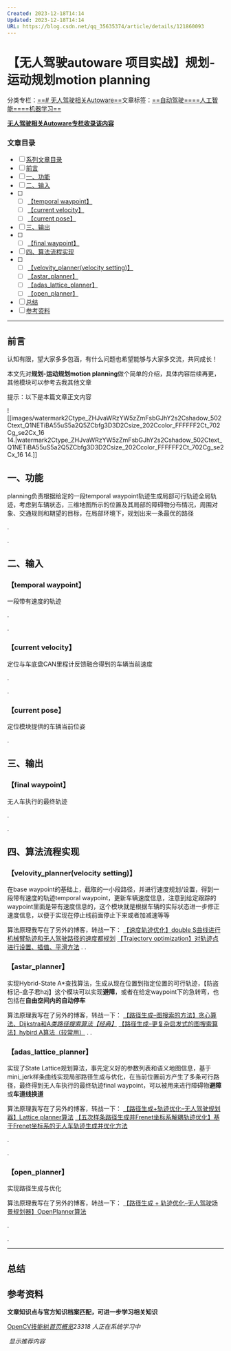 ```yaml
---
Created: 2023-12-18T14:14
Updated: 2023-12-18T14:14
URL: https://blog.csdn.net/qq_35635374/article/details/121860093
---
```

# **【无人驾驶autoware 项目实战】规划-运动规划motion planning**

分类专栏：[==# 无人驾驶相关Autoware==](https://blog.csdn.net/qq_35635374/category_11523328.html)文章标签：[==自动驾驶==](https://so.csdn.net/so/search/s.do?q=%E8%87%AA%E5%8A%A8%E9%A9%BE%E9%A9%B6&t=all&o=vip&s=&l=&f=&viparticle=)[==人工智能==](https://so.csdn.net/so/search/s.do?q=%E4%BA%BA%E5%B7%A5%E6%99%BA%E8%83%BD&t=all&o=vip&s=&l=&f=&viparticle=)[==机器学习==](https://so.csdn.net/so/search/s.do?q=%E6%9C%BA%E5%99%A8%E5%AD%A6%E4%B9%A0&t=all&o=vip&s=&l=&f=&viparticle=)

[**无人驾驶相关Autoware**](https://blog.csdn.net/qq_35635374/category_11523328.html)[**专栏收录该内容**](https://blog.csdn.net/qq_35635374/category_11523328.html)[](https://blog.csdn.net/qq_35635374/category_11523328.html)

### **文章目录**

- [ ] [系列文章目录](https://blog.csdn.net/qq_35635374/article/details/121860093#_0)
- [ ] [前言](https://blog.csdn.net/qq_35635374/article/details/121860093#_13)
- [ ] [一、功能](https://blog.csdn.net/qq_35635374/article/details/121860093#_28)
- [ ] [二、输入](https://blog.csdn.net/qq_35635374/article/details/121860093#_36)
- [ ]
    - [ ] [【temporal waypoint】](https://blog.csdn.net/qq_35635374/article/details/121860093#temporal_waypoint_37)
    - [ ] [【current velocity】](https://blog.csdn.net/qq_35635374/article/details/121860093#current_velocity_41)
    - [ ] [【current pose】](https://blog.csdn.net/qq_35635374/article/details/121860093#current_pose_45)
- [ ] [三、输出](https://blog.csdn.net/qq_35635374/article/details/121860093#_50)
- [ ]
    - [ ] [【final waypoint】](https://blog.csdn.net/qq_35635374/article/details/121860093#final_waypoint_51)
- [ ] [四、算法流程实现](https://blog.csdn.net/qq_35635374/article/details/121860093#_56)
- [ ]
    - [ ] [【velovity_planner(velocity setting)】](https://blog.csdn.net/qq_35635374/article/details/121860093#velovity_plannervelocity_setting_57)
    - [ ] [【astar_planner】](https://blog.csdn.net/qq_35635374/article/details/121860093#astar_planner_66)
    - [ ] [【adas_lattice_planner】](https://blog.csdn.net/qq_35635374/article/details/121860093#adas_lattice_planner_74)
    - [ ] [【open_planner】](https://blog.csdn.net/qq_35635374/article/details/121860093#open_planner_83)
- [ ] [总结](https://blog.csdn.net/qq_35635374/article/details/121860093#_102)
- [ ] [参考资料](https://blog.csdn.net/qq_35635374/article/details/121860093#_110)

---
## **前言**

  
认知有限，望大家多多包涵，有什么问题也希望能够与大家多交流，共同成长！  
  
本文先对**规划-运动规划motion planning**做个简单的介绍，具体内容后续再更，其他模块可以参考去我其他文章  
  
提示：以下是本篇文章正文内容

![[images/watermark2Ctype_ZHJvaWRzYW5zZmFsbGJhY2s2Cshadow_502Ctext_Q1NETiBA55uS5a2Q5ZCbfg3D3D2Csize_202Ccolor_FFFFFF2Ct_702Cg_se2Cx_16 14.|watermark2Ctype_ZHJvaWRzYW5zZmFsbGJhY2s2Cshadow_502Ctext_Q1NETiBA55uS5a2Q5ZCbfg3D3D2Csize_202Ccolor_FFFFFF2Ct_702Cg_se2Cx_16 14.]]

## **一、功能**

planning负责根据给定的一段temporal waypoint轨迹生成局部可行轨迹全局轨迹，考虑到车辆状态，三维地图所示的位置及其局部的障碍物分布情况，周围对象、交通规则和期望的目标，在局部环境下，规划出来一条最优的路径  
  
.  
  
.

## **二、输入**

### **【temporal waypoint】**

一段带有速度的轨迹  
  
.  
  
.

### **【current velocity】**

定位与车底盘CAN里程计反馈融合得到的车辆当前速度  
  
.  
  
.

### **【current pose】**

定位模块提供的车辆当前位姿  
  
.

## **三、输出**

### **【final waypoint】**

无人车执行的最终轨迹  
  
.  
  
.

## **四、算法流程实现**

### **【velovity_planner(velocity setting)】**

在base waypoint的基础上，截取的一小段路径，并进行速度规划/设置，得到一段带有速度的轨迹temporal waypoint，更新车辆速度信息，注意到给定跟踪的waypoint里面是带有速度信息的，这个模块就是根据车辆的实际状态进一步修正速度信息，以便于实现在停止线前面停止下来或者加减速等等

算法原理我写在了另外的博客，转战一下： [【速度轨迹优化】double S曲线进行机械臂轨迹和无人驾驶路径的速度都规划](https://blog.csdn.net/qq_35635374/article/details/121380217) [【Trajectory optimization】对轨迹点进行设置、插值、平滑方法](https://blog.csdn.net/qq_35635374/article/details/120936564) . .

### **【astar_planner】**

实现Hybrid-State A*查找算法，生成从现在位置到指定位置的可行轨迹，【防盗标记–盒子君hzj】这个模块可以实现**避障**，或者在给定waypoint下的急转弯，也包括在**自由空间内的自动停车**

算法原理我写在了另外的博客，转战一下： [【路径生成–图搜索的方法】贪心算法、Dijkstra和A](https://blog.csdn.net/qq_35635374/article/details/120625182)[_类路径搜索算法【经典】_](https://blog.csdn.net/qq_35635374/article/details/120625182) [【路径生成–更复杂启发式的图搜索算法】hybird A算法（较常用）](https://blog.csdn.net/qq_35635374/article/details/120686552) . .

### **【adas_lattice_planner】**

实现了State Lattice规划算法，事先定义好的参数列表和语义地图信息，基于mini_jerk样条曲线实现局部路径生成与优化，在当前位置前方产生了多条可行路径，最终得到无人车执行的最终轨迹final waypoint，可以被用来进行障碍物**避障**或**车道线换道**

算法原理我写在了另外的博客，转战一下： [【路径生成+轨迹优化–无人驾驶规划器】Lattice planner算法](https://blog.csdn.net/qq_35635374/article/details/120684925) [【五次样条路径生成并Frenet坐标系解耦轨迹优化】基于Frenet坐标系的无人车轨迹生成并优化方法](https://blog.csdn.net/qq_35635374/article/details/121773984)

.

.

### **【open_planner】**

实现路径生成与优化

算法原理我写在了另外的博客，转战一下： [【路径生成 + 轨迹优化–无人驾驶场景规划器】OpenPlanner算法](https://blog.csdn.net/qq_35635374/article/details/120712791)

.

.

---

## **总结**

## **参考资料**

**文章知识点与官方知识档案匹配，可进一步学习相关知识**

[OpenCV技能树](https://edu.csdn.net/skill/opencv/?utm_source=csdn_ai_skill_tree_blog)[_首页_](https://edu.csdn.net/skill/opencv/?utm_source=csdn_ai_skill_tree_blog)[_概览_](https://edu.csdn.net/skill/opencv/?utm_source=csdn_ai_skill_tree_blog)_23318_ _人正在系统学习中_

 _显示推荐内容_